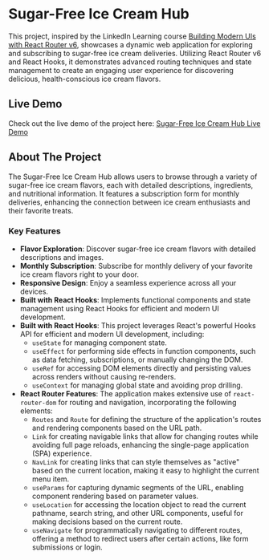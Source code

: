 # Sugar-Free Ice Cream Hub

This project, inspired by the LinkedIn Learning course [Building Modern UIs with React Router v6](https://www.linkedin.com/learning/building-modern-uis-with-react-router-v6), showcases a dynamic web application for exploring and subscribing to sugar-free ice cream deliveries. Utilizing React Router v6 and React Hooks, it demonstrates advanced routing techniques and state management to create an engaging user experience for discovering delicious, health-conscious ice cream flavors.

## Live Demo

Check out the live demo of the project here: [Sugar-Free Ice Cream Hub Live Demo](https://mariyalcs.github.io/NoSugarIceCreamHub/)

## About The Project

The Sugar-Free Ice Cream Hub allows users to browse through a variety of sugar-free ice cream flavors, each with detailed descriptions, ingredients, and nutritional information. It features a subscription form for monthly deliveries, enhancing the connection between ice cream enthusiasts and their favorite treats.

### Key Features

- **Flavor Exploration**: Discover sugar-free ice cream flavors with detailed descriptions and images.
- **Monthly Subscription**: Subscribe for monthly delivery of your favorite ice cream flavors right to your door.
- **Responsive Design**: Enjoy a seamless experience across all your devices.
- **Built with React Hooks**: Implements functional components and state management using React Hooks for efficient and modern UI development.
- **Built with React Hooks**: This project leverages React's powerful Hooks API for efficient and modern UI development, including:
  - `useState` for managing component state.
  - `useEffect` for performing side effects in function components, such as data fetching, subscriptions, or manually changing the DOM.
  - `useRef` for accessing DOM elements directly and persisting values across renders without causing re-renders.
  - `useContext` for managing global state and avoiding prop drilling.
- **React Router Features**: The application makes extensive use of `react-router-dom` for routing and navigation, incorporating the following elements:
  - `Routes` and `Route` for defining the structure of the application's routes and rendering components based on the URL path.
  - `Link` for creating navigable links that allow for changing routes while avoiding full page reloads, enhancing the single-page application (SPA) experience.
  - `NavLink` for creating links that can style themselves as "active" based on the current location, making it easy to highlight the current menu item.
  - `useParams` for capturing dynamic segments of the URL, enabling component rendering based on parameter values.
  - `useLocation` for accessing the location object to read the current pathname, search string, and other URL components, useful for making decisions based on the current route.
  - `useNavigate` for programmatically navigating to different routes, offering a method to redirect users after certain actions, like form submissions or login.
